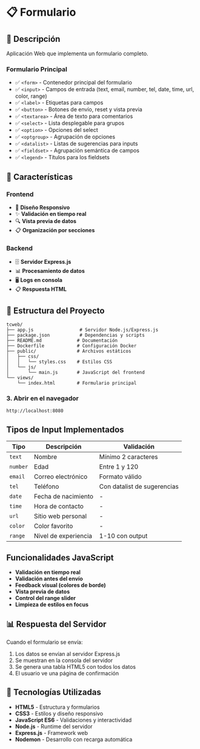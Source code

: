 # 📋 Formulario

## 📖 Descripción

Aplicación Web que implementa un formulario completo.

### Formulario Principal

- ✅ `<form>` - Contenedor principal del formulario
- ✅ `<input>` - Campos de entrada (text, email, number, tel, date, time, url, color, range)
- ✅ `<label>` - Etiquetas para campos
- ✅ `<button>` - Botones de envío, reset y vista previa
- ✅ `<textarea>` - Área de texto para comentarios
- ✅ `<select>` - Lista desplegable para grupos
- ✅ `<option>` - Opciones del select
- ✅ `<optgroup>` - Agrupación de opciones
- ✅ `<datalist>` - Listas de sugerencias para inputs
- ✅ `<fieldset>` - Agrupación semántica de campos
- ✅ `<legend>` - Títulos para los fieldsets

## 🚀 Características

### Frontend

- 📱 **Diseño Responsivo**
- ✨ **Validación en tiempo real**
- 🔍 **Vista previa de datos**
- 📋 **Organización por secciones**

### Backend

- 🗄️ **Servidor Express.js**
- 📊 **Procesamiento de datos**
- 🖥️ **Logs en consola**
- 📋 **Respuesta HTML**

## 📁 Estructura del Proyecto

```
tcweb/
├── app.js                 # Servidor Node.js/Express.js
├── package.json           # Dependencias y scripts
├── README.md             # Documentación
├── Dockerfile            # Configuración Docker
├── public/               # Archivos estáticos
│   ├── css/
│   │   └── styles.css    # Estilos CSS
│   └── js/
│       └── main.js       # JavaScript del frontend
└── views/
    └── index.html        # Formulario principal
```

### 3. Abrir en el navegador

```
http://localhost:8080
```

## Tipos de Input Implementados

| Tipo     | Descripción          | Validación                  |
| -------- | -------------------- | --------------------------- |
| `text`   | Nombre               | Mínimo 2 caracteres         |
| `number` | Edad                 | Entre 1 y 120               |
| `email`  | Correo electrónico   | Formato válido              |
| `tel`    | Teléfono             | Con datalist de sugerencias |
| `date`   | Fecha de nacimiento  | -                           |
| `time`   | Hora de contacto     | -                           |
| `url`    | Sitio web personal   | -                           |
| `color`  | Color favorito       | -                           |
| `range`  | Nivel de experiencia | 1-10 con output             |

## Funcionalidades JavaScript

- **Validación en tiempo real**
- **Validación antes del envío**
- **Feedback visual (colores de borde)**
- **Vista previa de datos**
- **Control del range slider**
- **Limpieza de estilos en focus**

## 📊 Respuesta del Servidor

Cuando el formulario se envía:

1. Los datos se envían al servidor Express.js
2. Se muestran en la consola del servidor
3. Se genera una tabla HTML5 con todos los datos
4. El usuario ve una página de confirmación

## 🔧 Tecnologías Utilizadas

- **HTML5** - Estructura y formularios
- **CSS3** - Estilos y diseño responsivo
- **JavaScript ES6** - Validaciones y interactividad
- **Node.js** - Runtime del servidor
- **Express.js** - Framework web
- **Nodemon** - Desarrollo con recarga automática
